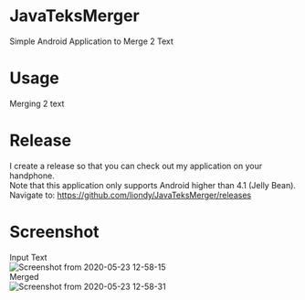 # JavaTeksMerger
Simple Android Application to Merge 2 Text

# Usage
Merging 2 text

# Release
I create a release so that you can check out my application on your handphone. <br>
Note that this application only supports Android higher than 4.1 (Jelly Bean). <br>
Navigate to: https://github.com/liondy/JavaTeksMerger/releases

# Screenshot
Input Text <br>
![Screenshot from 2020-05-23 12-58-15](https://user-images.githubusercontent.com/44316758/82723003-9ccfb500-9cf5-11ea-9564-74c3496e3ee7.png) <br>
Merged <br>
![Screenshot from 2020-05-23 12-58-31](https://user-images.githubusercontent.com/44316758/82723006-9fcaa580-9cf5-11ea-81ad-3368232d715f.png)

